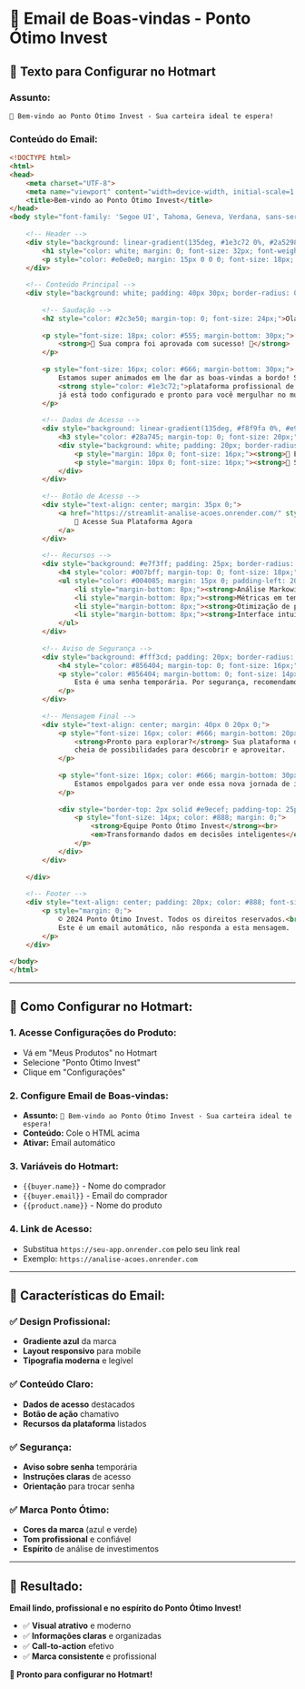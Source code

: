 # 📧 Email de Boas-vindas - Ponto Ótimo Invest

## 🎯 **Texto para Configurar no Hotmart**

### **Assunto:**
```
🎉 Bem-vindo ao Ponto Ótimo Invest - Sua carteira ideal te espera!
```

### **Conteúdo do Email:**

```html
<!DOCTYPE html>
<html>
<head>
    <meta charset="UTF-8">
    <meta name="viewport" content="width=device-width, initial-scale=1.0">
    <title>Bem-vindo ao Ponto Ótimo Invest</title>
</head>
<body style="font-family: 'Segoe UI', Tahoma, Geneva, Verdana, sans-serif; line-height: 1.6; color: #333; max-width: 600px; margin: 0 auto; background-color: #f8f9fa;">
    
    <!-- Header -->
    <div style="background: linear-gradient(135deg, #1e3c72 0%, #2a5298 100%); padding: 40px 30px; text-align: center; border-radius: 15px 15px 0 0;">
        <h1 style="color: white; margin: 0; font-size: 32px; font-weight: bold;">🎯 PONTO ÓTIMO INVEST</h1>
        <p style="color: #e0e0e0; margin: 15px 0 0 0; font-size: 18px; font-weight: 300;">A carteira ideal ao seu alcance</p>
    </div>
    
    <!-- Conteúdo Principal -->
    <div style="background: white; padding: 40px 30px; border-radius: 0 0 15px 15px; box-shadow: 0 4px 20px rgba(0,0,0,0.1);">
        
        <!-- Saudação -->
        <h2 style="color: #2c3e50; margin-top: 0; font-size: 24px;">Olá, {{buyer.name}}! 👋</h2>
        
        <p style="font-size: 18px; color: #555; margin-bottom: 30px;">
            <strong>🎉 Sua compra foi aprovada com sucesso! 🎉</strong>
        </p>
        
        <p style="font-size: 16px; color: #666; margin-bottom: 30px;">
            Estamos super animados em lhe dar as boas-vindas a bordo! Seu acesso à nossa 
            <strong style="color: #1e3c72;">plataforma profissional de análise de carteiras</strong> 
            já está todo configurado e pronto para você mergulhar no mundo dos investimentos.
        </p>
        
        <!-- Dados de Acesso -->
        <div style="background: linear-gradient(135deg, #f8f9fa 0%, #e9ecef 100%); padding: 25px; border-radius: 12px; border-left: 5px solid #28a745; margin: 30px 0;">
            <h3 style="color: #28a745; margin-top: 0; font-size: 20px;">🔑 Seus Dados de Acesso</h3>
            <div style="background: white; padding: 20px; border-radius: 8px; margin: 15px 0;">
                <p style="margin: 10px 0; font-size: 16px;"><strong>📧 Email:</strong> {{buyer.email}}</p>
                <p style="margin: 10px 0; font-size: 16px;"><strong>🔐 Senha:</strong> <code style="background: #e9ecef; padding: 6px 12px; border-radius: 6px; font-family: 'Courier New', monospace; font-size: 16px; color: #1e3c72; font-weight: bold;">123456</code></p>
            </div>
        </div>
        
        <!-- Botão de Acesso -->
        <div style="text-align: center; margin: 35px 0;">
            <a href="https://streamlit-analise-acoes.onrender.com/" style="display: inline-block; background: linear-gradient(135deg, #28a745 0%, #20c997 100%); color: white; padding: 15px 30px; text-decoration: none; border-radius: 25px; font-size: 18px; font-weight: bold; box-shadow: 0 4px 15px rgba(40, 167, 69, 0.3); transition: all 0.3s ease;">
                🚀 Acesse Sua Plataforma Agora
            </a>
        </div>
        
        <!-- Recursos -->
        <div style="background: #e7f3ff; padding: 25px; border-radius: 12px; border-left: 5px solid #007bff; margin: 30px 0;">
            <h4 style="color: #007bff; margin-top: 0; font-size: 18px;">💼 O que você pode fazer na plataforma:</h4>
            <ul style="color: #004085; margin: 15px 0; padding-left: 20px;">
                <li style="margin-bottom: 8px;"><strong>Análise Markowitz e Monte Carlo</strong> - Otimização científica de carteiras</li>
                <li style="margin-bottom: 8px;"><strong>Métricas em tempo real</strong> - Acompanhe performance instantaneamente</li>
                <li style="margin-bottom: 8px;"><strong>Otimização de portfólio</strong> - Encontre o ponto ótimo de risco/retorno</li>
                <li style="margin-bottom: 8px;"><strong>Interface intuitiva</strong> - Fácil de usar, poderoso nos resultados</li>
            </ul>
        </div>
        
        <!-- Aviso de Segurança -->
        <div style="background: #fff3cd; padding: 20px; border-radius: 8px; border-left: 5px solid #ffc107; margin: 25px 0;">
            <h4 style="color: #856404; margin-top: 0; font-size: 16px;">⚠️ Importante - Segurança</h4>
            <p style="color: #856404; margin-bottom: 0; font-size: 14px;">
                Esta é uma senha temporária. Por segurança, recomendamos que você altere sua senha no primeiro acesso à plataforma.
            </p>
        </div>
        
        <!-- Mensagem Final -->
        <div style="text-align: center; margin: 40px 0 20px 0;">
            <p style="font-size: 16px; color: #666; margin-bottom: 20px;">
                <strong>Pronto para explorar?</strong> Sua plataforma de análise de carteiras espera por você, 
                cheia de possibilidades para descobrir e aproveitar.
            </p>
            
            <p style="font-size: 16px; color: #666; margin-bottom: 30px;">
                Estamos empolgados para ver onde essa nova jornada de investimentos vai levar você! 🚀
            </p>
            
            <div style="border-top: 2px solid #e9ecef; padding-top: 25px;">
                <p style="font-size: 14px; color: #888; margin: 0;">
                    <strong>Equipe Ponto Ótimo Invest</strong><br>
                    <em>Transformando dados em decisões inteligentes</em>
                </p>
            </div>
        </div>
        
    </div>
    
    <!-- Footer -->
    <div style="text-align: center; padding: 20px; color: #888; font-size: 12px;">
        <p style="margin: 0;">
            © 2024 Ponto Ótimo Invest. Todos os direitos reservados.<br>
            Este é um email automático, não responda a esta mensagem.
        </p>
    </div>
    
</body>
</html>
```

---

## 🎯 **Como Configurar no Hotmart:**

### **1. Acesse Configurações do Produto:**
- Vá em "Meus Produtos" no Hotmart
- Selecione "Ponto Ótimo Invest"
- Clique em "Configurações"

### **2. Configure Email de Boas-vindas:**
- **Assunto:** `🎉 Bem-vindo ao Ponto Ótimo Invest - Sua carteira ideal te espera!`
- **Conteúdo:** Cole o HTML acima
- **Ativar:** Email automático

### **3. Variáveis do Hotmart:**
- `{{buyer.name}}` - Nome do comprador
- `{{buyer.email}}` - Email do comprador
- `{{product.name}}` - Nome do produto

### **4. Link de Acesso:**
- Substitua `https://seu-app.onrender.com` pelo seu link real
- Exemplo: `https://analise-acoes.onrender.com`

---

## 🎨 **Características do Email:**

### ✅ **Design Profissional:**
- **Gradiente azul** da marca
- **Layout responsivo** para mobile
- **Tipografia moderna** e legível

### ✅ **Conteúdo Claro:**
- **Dados de acesso** destacados
- **Botão de ação** chamativo
- **Recursos da plataforma** listados

### ✅ **Segurança:**
- **Aviso sobre senha** temporária
- **Instruções claras** de acesso
- **Orientação** para trocar senha

### ✅ **Marca Ponto Ótimo:**
- **Cores da marca** (azul e verde)
- **Tom profissional** e confiável
- **Espírito** de análise de investimentos

---

## 🚀 **Resultado:**

**Email lindo, profissional e no espírito do Ponto Ótimo Invest!**

- ✅ **Visual atrativo** e moderno
- ✅ **Informações claras** e organizadas
- ✅ **Call-to-action** efetivo
- ✅ **Marca consistente** e profissional

**🎯 Pronto para configurar no Hotmart!**
